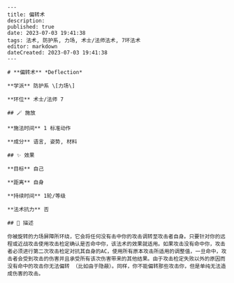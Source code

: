 
    ---
    title: 偏转术
    description: 
    published: true
    date: 2023-07-03 19:41:38
    tags: 法术, 防护系, 力场, 术士/法师法术, 7环法术
    editor: markdown
    dateCreated: 2023-07-03 19:41:38
    ---

    # **偏转术** *Deflection*

    **学派** 防护系 \[力场\] 

    **环位** 术士/法师 7

    ## 🪄 施放

    **施法时间** 1 标准动作

    **成分** 语言, 姿势, 材料

    ## ✨ 效果 

    **目标** 自己 

    **距离** 自身  

    **持续时间** 1轮/等级 

    **法术抗力** 否

    ## 📖 描述

    你被旋转的力场屏障所环绕，它会将任何没有击中你的攻击调转至攻击者自身。只要针对你的远程或近战攻击使用攻击检定确认是否命中你，该法术的效果就适用。如果攻击没有命中你，攻击者必须进行第二次攻击检定对抗其自身的AC，使用所有原本攻击所适用的调整值，一旦命中，攻击者会受到攻击的伤害并且承受所有该次伤害带来的其他结果。由于攻击检定失败以外的原因而没有命中的攻击你无法偏转 （比如由于隐蔽）。同样，你不能偏转那些攻击你，但是单纯无法造成伤害的攻击。
    